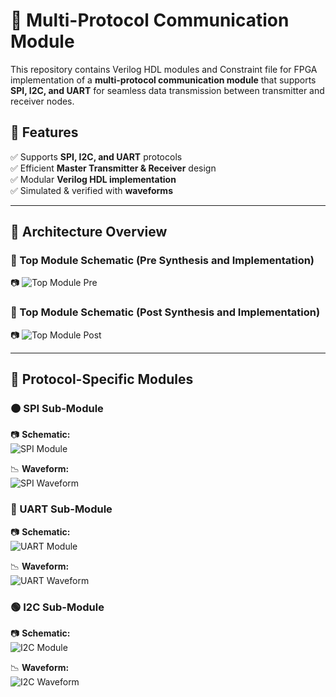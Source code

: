 # 🚀 Multi-Protocol Communication Module  

This repository contains Verilog HDL modules and Constraint file for FPGA implementation of a **multi-protocol communication module** that supports **SPI, I2C, and UART** for seamless data transmission between transmitter and receiver nodes.  

## 📌 Features  
✅ Supports **SPI, I2C, and UART** protocols  
✅ Efficient **Master Transmitter & Receiver** design  
✅ Modular **Verilog HDL implementation**  
✅ Simulated & verified with **waveforms**  

---

## 📜 Architecture Overview  

### 🔷 Top Module Schematic (Pre Synthesis and Implementation)  
📷 ![Top Module Pre](https://github.com/user-attachments/assets/80e1feda-105c-48ca-b6c0-18d3519ead0d)
  
### 🔷 Top Module Schematic (Post Synthesis and Implementation)
📷 ![Top Module Post](https://github.com/user-attachments/assets/91bfc3d1-c89a-42aa-b852-7db6c061cc8c)

---

## 🔗 Protocol-Specific Modules  

### 🟠 SPI Sub-Module  
📷 **Schematic:**  
![SPI Module](https://github.com/user-attachments/assets/b795d015-db60-4032-bb67-8a0133f3c180)

📉 **Waveform:**  
![SPI Waveform](https://github.com/user-attachments/assets/4951bfaa-4919-4f0d-b7ac-8f4c76f9c13b)  

### 🔵 UART Sub-Module  
📷 **Schematic:**  
![UART Module](https://github.com/user-attachments/assets/ccb0d768-219c-413c-9f7a-214ce1879051)

📉 **Waveform:**  
![UART Waveform](https://github.com/user-attachments/assets/a533fa12-e802-47bc-9758-3e7d51735dad)  

### 🟢 I2C Sub-Module  
📷 **Schematic:**  
![I2C Module](https://github.com/user-attachments/assets/3d2d4210-653b-4185-a03d-dd4c8459fb82)

📉 **Waveform:**  
![I2C Waveform](https://github.com/user-attachments/assets/bdc82d01-b63d-4bdd-8e29-df1909d07604)  
